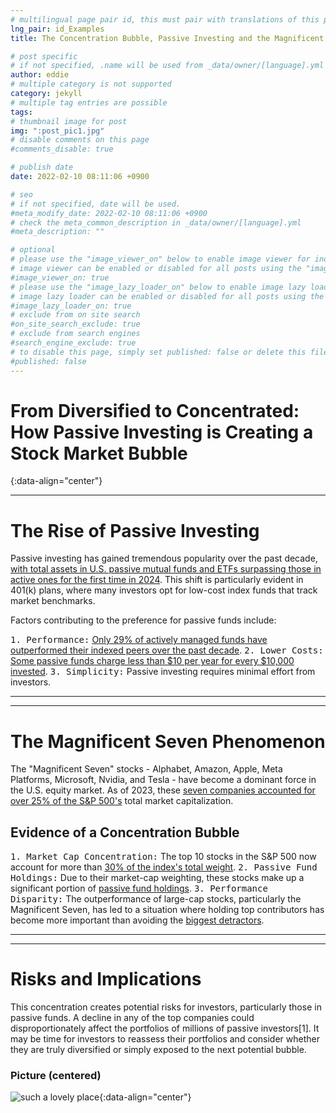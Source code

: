 ```yaml
---
# multilingual page pair id, this must pair with translations of this page. (This name must be unique)
lng_pair: id_Examples
title: The Concentration Bubble, Passive Investing and the Magnificent Seven

# post specific
# if not specified, .name will be used from _data/owner/[language].yml
author: eddie
# multiple category is not supported
category: jekyll
# multiple tag entries are possible
tags: 
# thumbnail image for post
img: ":post_pic1.jpg"
# disable comments on this page
#comments_disable: true

# publish date
date: 2022-02-10 08:11:06 +0900

# seo
# if not specified, date will be used.
#meta_modify_date: 2022-02-10 08:11:06 +0900
# check the meta_common_description in _data/owner/[language].yml
#meta_description: ""

# optional
# please use the "image_viewer_on" below to enable image viewer for individual pages or posts (_posts/ or [language]/_posts folders).
# image viewer can be enabled or disabled for all posts using the "image_viewer_posts: true" setting in _data/conf/main.yml.
#image_viewer_on: true
# please use the "image_lazy_loader_on" below to enable image lazy loader for individual pages or posts (_posts/ or [language]/_posts folders).
# image lazy loader can be enabled or disabled for all posts using the "image_lazy_loader_posts: true" setting in _data/conf/main.yml.
#image_lazy_loader_on: true
# exclude from on site search
#on_site_search_exclude: true
# exclude from search engines
#search_engine_exclude: true
# to disable this page, simply set published: false or delete this file
#published: false
---
```





# From Diversified to Concentrated: How Passive Investing is Creating a Stock Market Bubble
{:data-align="center"}

***

# The Rise of Passive Investing

Passive investing has gained tremendous popularity over the past decade, [with total assets in U.S. passive mutual funds and ETFs surpassing those in active ones for the first time in 2024]([https://jekyllrb.com/](https://www.axios.com/2024/06/27/the-stock-markets-concentration-in-one-chart)). This shift is particularly evident in 401(k) plans, where many investors opt for low-cost index funds that track market benchmarks.

Factors contributing to the preference for passive funds include:

<kbd>1. Performance:</kbd> [Only 29% of actively managed funds have outperformed their indexed peers over the past decade](https://www.morganstanley.com/im/publication/insights/articles/article_stockmarketconcentration.pdf).
<kbd>2. Lower Costs:</kbd> [Some passive funds charge less than $10 per year for every $10,000 invested](https://www.fidelity.com/learning-center/trading-investing/market-concentration).
<kbd>3. Simplicity:</kbd> Passive investing requires minimal effort from investors.

***
***

# The Magnificent Seven Phenomenon

The "Magnificent Seven" stocks - Alphabet, Amazon, Apple, Meta Platforms, Microsoft, Nvidia, and Tesla - have become a dominant force in the U.S. equity market. As of 2023, these [seven companies accounted for over 25% of the S&P 500's](https://www.investopedia.com/magnificent-seven-stocks-8402262) total market capitalization.

## Evidence of a Concentration Bubble

<kbd>1. Market Cap Concentration:</kbd> The top 10 stocks in the S&P 500 now account for more than [30% of the index's total weight](https://journal.epistemikpress.id/index.php/IJSSR/article/download/51/46).
<kbd>2. Passive Fund Holdings:</kbd> Due to their market-cap weighting, these stocks make up a significant portion of [passive fund holdings](https://www.fidelity.com/learning-center/trading-investing/market-concentration).
<kbd>3. Performance Disparity:</kbd> The outperformance of large-cap stocks, particularly the Magnificent Seven, has led to a situation where holding top contributors has become more important than avoiding the [biggest detractors](https://journal.epistemikpress.id/index.php/IJSSR/article/download/51/46).

***
***

# Risks and Implications

This concentration creates potential risks for investors, particularly those in passive funds. A decline in any of the top companies could disproportionately affect the portfolios of millions of passive investors[1]. It may be time for investors to reassess their portfolios and consider whether they are truly diversified or simply exposed to the next potential bubble.






### Picture (centered)

![such a lovely place](:post_pic1.jpg){:data-align="center"}
